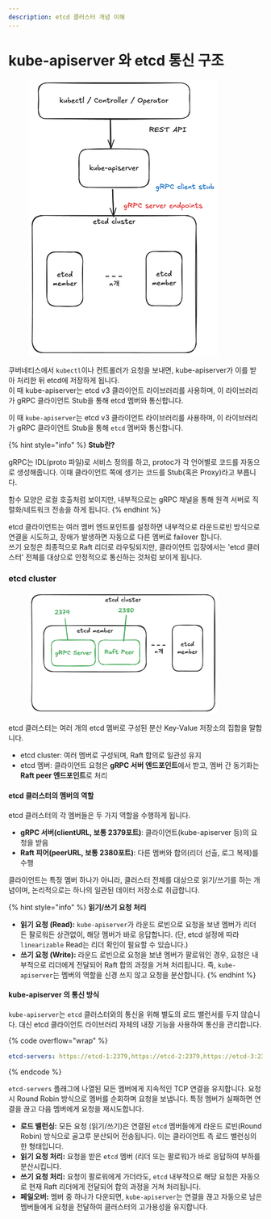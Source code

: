```yaml
---
description: etcd 클러스터 개념 이해
---
```


# kube-apiserver 와 etcd 통신 구조

<figure><img src="../.gitbook/assets/image (13).png" alt="" width="375"><figcaption></figcaption></figure>

쿠버네티스에서 `kubectl`이나 컨트롤러가 요청을 보내면, kube-apiserver가 이를 받아 처리한 뒤 etcd에 저장하게 됩니다.\
이 때 kube-apiserver는 etcd v3 클라이언트 라이브러리를 사용하며, 이 라이브러리가 gRPC 클라이언트 Stub을 통해 etcd 멤버와 통신합니다.&#x20;

이 때 `kube-apiserver`는 etcd v3 클라이언트 라이브러리를 사용하며, 이 라이브러리가 gRPC 클라이언트 Stub을 통해 `etcd` 멤버와 통신합니다.

{% hint style="info" %}
**Stub란?**

gRPC는 IDL(proto 파일)로 서비스 정의를 하고, protoc가 각 언어별로 코드를 자동으로 생성해줍니다. 이때 클라이언트 쪽에 생기는 코드를 Stub(혹은 Proxy)라고 부릅니다.

함수 모양은 로컬 호출처럼 보이지만, 내부적으로는 gRPC 채널을 통해 원격 서버로 직렬화/네트워크 전송을 하게 됩니다.
{% endhint %}

etcd 클라이언트는 여러 멤버 엔드포인트를 설정하면 내부적으로 라운드로빈 방식으로 연결을 시도하고, 장애가 발생하면 자동으로 다른 멤버로 failover 합니다.\
쓰기 요청은 최종적으로 Raft 리더로 라우팅되지만, 클라이언트 입장에서는 'etcd 클러스터' 전체를 대상으로 안정적으로 통신하는 것처럼 보이게 됩니다.

### etcd cluster

<figure><img src="../.gitbook/assets/image (15).png" alt="" width="375"><figcaption></figcaption></figure>

etcd 클러스터는 여러 개의 etcd 멤버로 구성된 분산 Key-Value 저장소의 집합을 말합니다.

* etcd cluster: 여러 멤버로 구성되며, Raft 합의로 일관성 유지
* etcd 멤버: 클라이언트 요청은 **gRPC 서버 엔드포인트**에서 받고, 멤버 간 동기화는 **Raft peer 엔드포인트**로 처리

#### etcd 클러스터의 멤버의 역할

etcd 클러스터의 각 멤버들은 두 가지 역할을 수행하게 됩니다.

* **gRPC 서버(clientURL, 보통 2379포트)**: 클라이언트(kube-apiserver 등)의 요청을 받음
* **Raft 피어(peerURL, 보통 2380포트)**: 다른 멤버와 합의(리더 선출, 로그 복제)를 수행

클라이언트는 특정 멤버 하나가 아니라, 클러스터 전체를 대상으로 읽기/쓰기를 하는 개념이며, 논리적으로는 하나의 일관된 데이터 저장소로 취급합니다.

{% hint style="info" %}
**읽기/쓰기 요청 처리**

* **읽기 요청 (Read):** `kube-apiserver`가 라운드 로빈으로 요청을 보낸 멤버가 리더든 팔로워든 상관없이, 해당 멤버가 바로 응답합니다. (단, etcd 설정에 따라 `linearizable` Read는 리더 확인이 필요할 수 있습니다.)
* **쓰기 요청 (Write):** 라운드 로빈으로 요청을 보낸 멤버가 팔로워인 경우, 요청은 내부적으로 리더에게 전달되어 Raft 합의 과정을 거쳐 처리됩니다. 즉, `kube-apiserver`는 멤버의 역할을 신경 쓰지 않고 요청을 분산합니다.
{% endhint %}

#### kube-apiserver 의 통신 방식

`kube-apiserver`는 `etcd` 클러스터와의 통신을 위해 별도의 로드 밸런서를 두지 않습니다. 대신 etcd 클라이언트 라이브러리 자체의 내장 기능을 사용하여 통신을 관리합니다.

{% code overflow="wrap" %}
```yaml
etcd-servers: https://etcd-1:2379,https://etcd-2:2379,https://etcd-3:2379
```
{% endcode %}

`etcd-servers` 플래그에 나열된 모든 멤버에게 지속적인 TCP 연결을 유지합니다. 요청 시 Round Robin 방식으로 멤버를 순회하며 요청을 보냅니다. 특정 멤버가 실패하면 연결을 끊고 다음 멤버에게 요청을 재시도합니다.

* **로드 밸런싱:** 모든 요청 (읽기/쓰기)은 연결된 `etcd` 멤버들에게 라운드 로빈(Round Robin) 방식으로 골고루 분산되어 전송됩니다. 이는 클라이언트 측 로드 밸런싱의 한 형태입니다.
* **읽기 요청 처리:** 요청을 받은 `etcd` 멤버 (리더 또는 팔로워)가 바로 응답하여 부하를 분산시킵니다.
* **쓰기 요청 처리:** 요청이 팔로워에게 가더라도, `etcd` 내부적으로 해당 요청은 자동으로 현재 Raft 리더에게 전달되어 합의 과정을 거쳐 처리됩니다.
* **페일오버:** 멤버 중 하나가 다운되면, `kube-apiserver`는 연결을 끊고 자동으로 남은 멤버들에게 요청을 전달하여 클러스터의 고가용성을 유지합니다.
